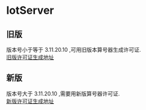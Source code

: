 # lotServer

## 旧版
版本号小于等于 3.11.20.10 ,可用旧版本算号器生成许可证.      
[旧版许可证生成地址](https://moeclub.azurewebsites.net/)    

## 新版
版本号大于 3.11.20.10 ,需要用新版算号器许可证.      
[新版许可证生成地址](https://moeclub.org)    
